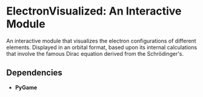 # ElectronVisualized: An Interactive Module

An interactive module that visualizes the electron configurations of different elements. Displayed in an orbital format, based upon its internal calculations that involve the famous Dirac equation derived from the Schrödinger's.

## Dependencies
- **PyGame**
